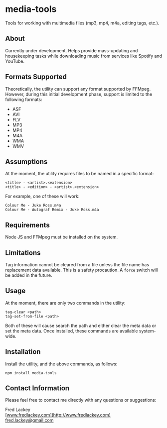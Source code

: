 # media-tools
Tools for working with multimedia files (mp3, mp4, m4a, editing tags, etc.).

## About  
Currently under development.  Helps provide mass-updating and housekeeping tasks while downloading music from services like Spotify and YouTube.

## Formats Supported  
Theoretically, the utility can support any format supported by FFMpeg.  However, during this initial development phase, support is limited to the following formats:

* ASF  
* AVI  
* FLV  
* MP3  
* MP4  
* M4A  
* WMA  
* WMV  

## Assumptions  
At the moment, the utility requires files to be named in a specific format:

    <title> - <artist>.<extension>
    <title> - <edition> - <artist>.<extension>

For example, one of these will work:  

    Colour Me - Juke Ross.m4a
    Colour Me - Autograf Remix - Juke Ross.m4a

## Requirements  
Node JS and FFMpeg must be installed on the system.

## Limitations  
Tag information cannot be cleared from a file unless the file name has replacement data available.  This is a safety procaution.  A `force` switch will be added in the future.

## Usage  
At the moment, there are only two commands in the utility:

    tag-clear <path>
    tag-set-from-file <path>  

Both of these will cause search the path and either clear the meta data or set the meta data.  Once installed, these commands are available system-wide.

## Installation  
Install the utility, and the above commands, as follows:

    npm install media-tools

## Contact Information  
Please feel free to contact me directly with any questions or suggestions:  

Fred Lackey  
[www.fredlackey.com](http://www.fredlackey.com)  
[fred.lackey@gmail.com](mailto:fred.lackey@gmail.com)  



